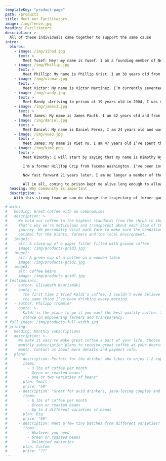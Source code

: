 ```yaml
---
templateKey: "product-page"
path: /products
title: Meet our Facilitators
image: /img/fence.jpg
heading: Facilitators
description: >-
  All of these individuals came together to support the same cause
intro:
  blurbs:
    - image: /img/Jihad.jpg
      text: >
        Meet Yusef: Hey! my name is Yusef. I am a founding member of New Freedom Washington. Originally, I am from Los Angeles, California and I that has something to do with me being a motivatied optimist. Currently, I'm incarcerated due to my tragic life decisions. In seeking redemption from my past actions, I have transformed my life and turned a negative situation into a positive one. Now, as a man of faith, integrity, excellence and leadership, I am dedicated to make the world a better place by being of service to others. Inspired by words of Arther Ash, "begin where you are", I have pursued education, recieved numerous certificates, and established programs from inside prison. To my work with New Freedom Washington I bring passion, dedication and hope - the hope of saving lives.
    - image: /img/Phillip.jpg
      text: >
        Meet Phillip: My name is Phillip Krist. I am 38 years old from Bellingham Wa. My life has been a balancing act of survival and trying to find my true self. My biggest challenge has always been fear. Today I stand as a committed husband, father, and mentor, living with purpose in courage, strength, and redemption. I believe in the power of New Freedom and in the men who seek change
    - image: /img/vicmar.jpg
      text: >
        Meet Victor: My name is Victor Martinez. I’m currently seventeen years into a twenty-eight year sentence, twenty-five years for Washington State D.O.C and three years for Federal prison. From the age of twelve years old I have lived my life as a criminal. I was a gang member, a drug dealer and finally an addict.  That lifestyle was like living in the gutter and lying to yourself every day. Today, I strive to be a positive influence to everyone around me and create an atmosphere where I am able to encourage positive change in others.   WWW.jpay.com/VictorMartinez788738.
    - image: /img/randy.jpg
      text: >
        Meet Randy :Arriving to prison at 19 years old in 2004, I was very susceptible to social influences. I quickly became a prison gang affiliate and for the first turbulent years of my time I caused myself many hardships by living in that pit of hopelessness and misery. I am now a gang interventionist - New Freedom peer facilitator, and a hopeful, productive member of my community. It takes many moving parts to power the engines of change, and I am proud to be doing my part to help others change their criminal thinking and trade their gang culture and lifestyle for a more hopeful and promising way of being. I am from Thurston County and my current release date is 02/22/2029
    - image: /img/james3.jpg
      text: >
        Meet James: My name is James Paulk. I am 42 years old and from The Dalles, Oregon. I’ve been in prison the last 14 years, most of it spent alone and hopeless. All of my life, I only saw the differences between myself and others. I now feel hopeful and united with like minded individuals from all walks of life. I am able to see the similarities now, that all humans share no matter race, religion or financial position or background. I believe in New Freedom, my team, and the people this program has and will help given the opportunity.
    - image: /img/daniel.jpg
      text: >
        Meet Daniel: My name is Daniel Perez, I am 24 years old and was born in Yakima Washington. My environment brought gang violence and crime. When my brother passed in 2009 I decided to cope with my grief by turning towards the camaraderie of gang lifestyle and using violence as an outlet. I came to prison at the age of 15 with a 20 year sentence, I then directed my life towards transformation. I accepted my ability to connect with people and be a teacher in order to pursue my purpose in life! I am a gang/criminal interventionist with New Freedom. Through the program I assist men seeking positive change while continuing to develop my own skill set.
    - image: /img/vue3.jpg
      text: >
        Meet James: My name is Viet Vu, I am 47 years old I’ve spent the last 33 years of my life, in and out of prison, because of gang, criminal lifestyle and bad decision. I no longer want to live that lifestyle, and have done all I can to change my life. Through New Freedom I want to help who ever I can, so that they don’t walk down the same road I've walk.
    - image: /img/kim2.png
      text: >
        Meet Kimothy: I will start by saying that my name is Kimothy Wynn. I'm 43 years old and am currently incarcerated at the Monroe Correctional Complex/TRU.

        I'm a former HillTop Crip from Tacoma Washington. I've been incarcerated since December 4th 1999 for a shooting.

        Now fast forward 21 years later. I am no longer a member of the Hilltop crips. I've found my independence. I've matured and am proud to say that I am a New Freedom Graduate and New Freedom Facilitator here at MCC/TRU. I am now a published author of two books. The first book is called 'Incarcerated Individuals Guide To Good Credit' by Kimothy Wynn (this one is for inmates) and talks about what incarcerated individuals can do right now to build their credit while they're still incarcerated which will help make their transition into society a lot easier. And The second book is called 'Credit Equals Cash' by Kimothy Wynn. This book explains to people in society how they can create, build and repair their credit, it also includes credit dispute letters. Both books are available now @Amazon.com. I also have a brand new company called K.M.Wynn Property Investments, LLC. I just received my business license last week so I'm just getting started.

        All in all, coming to prison kept me alive long enough to allow me to mature and to switch lanes. My life has purpose now. Whereas before, I was simply lost. My mission now is to do whatever I can to help other men and women get out of gangs while they still can and to help them to break away from the cycle of committing crimes. If I can do it, then anyone can do it. All they need is to have the desire to want better for themselves. What i've learned is people just need a positive example they can relate to, someone that's also relatable to them. They need resorces, and they need somebody that will help them get through the process of change every step of the way. Someone that won't give up on them if they make a mistake. That's where New Freedom Washington comes in. Change is hard and it's possible, but it doesn't happen overnight.
  heading: Why community is important
  description: >
    With this strong team we can do change the trajectory of former gang members

# main:
#   heading: Great coffee with no compromises
#   description: >
#     We hold our coffee to the highest standards from the shrub to the cup.
#     That’s why we’re meticulous and transparent about each step of the coffee’s
#     journey. We personally visit each farm to make sure the conditions are
#     optimal for the plants, farmers and the local environment.
#   image1:
#     alt: A close-up of a paper filter filled with ground coffee
#     image: /img/products-grid3.jpg
#   image2:
#     alt: A green cup of a coffee on a wooden table
#     image: /img/products-grid2.jpg
#   image3:
#     alt: Coffee beans
#     image: /img/products-grid1.jpg
# testimonials:
#   - author: Elisabeth Kaurismäki
#     quote: >-
#       The first time I tried Kaldi’s coffee, I couldn’t even believe that was
#       the same thing I’ve been drinking every morning.
#   - author: Philipp Trommler
#     quote: >-
#       Kaldi is the place to go if you want the best quality coffee. I love their
#       stance on empowering farmers and transparency.
# full_image: /img/products-full-width.jpg
# pricing:
#   heading: Monthly subscriptions
#   description: >-
#     We make it easy to make great coffee a part of your life. Choose one of our
#     monthly subscription plans to receive great coffee at your doorstep each
#     month. Contact us about more details and payment info.
#   plans:
#     - description: Perfect for the drinker who likes to enjoy 1-2 cups per day.
#       items:
#         - 3 lbs of coffee per month
#         - Green or roasted beans"
#         - One or two varieties of beans"
#       plan: Small
#       price: "50"
#     - description: "Great for avid drinkers, java-loving couples and bigger crowds"
#       items:
#         - 6 lbs of coffee per month
#         - Green or roasted beans
#         - Up to 4 different varieties of beans
#       plan: Big
#       price: "80"
#     - description: Want a few tiny batches from different varieties? Try our custom plan
#       items:
#         - Whatever you need
#         - Green or roasted beans
#         - Unlimited varieties
#       plan: Custom
#       price: "??"
---
```

